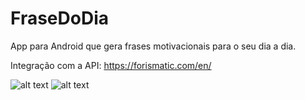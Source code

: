 # FraseDoDia
App para Android que gera frases motivacionais para o seu dia a dia.

Integração com a API: https://forismatic.com/en/


![alt text](https://github.com/nadiaguedess/FraseDoDia/Frasedodia_home.png?raw=true)
![alt text](https://github.com/nadiaguedess/FraseDoDia/Frasedodia_frase.png?raw=true)
